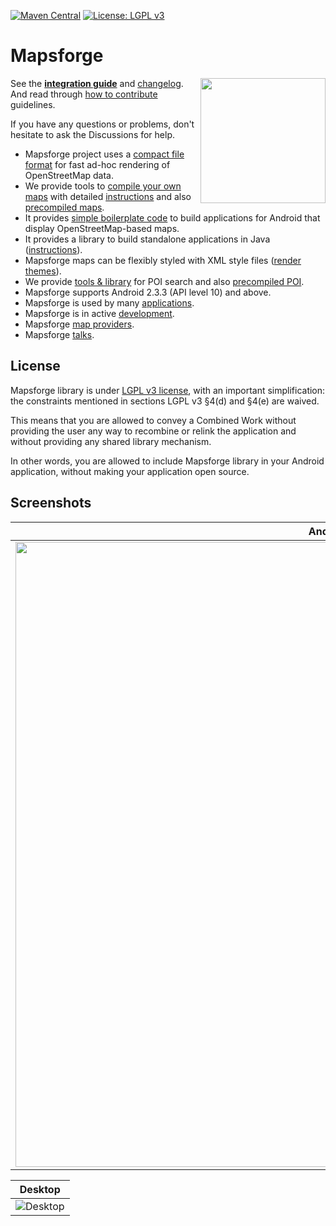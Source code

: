 [![Maven Central](https://img.shields.io/maven-central/v/org.mapsforge/mapsforge-core.svg)](https://search.maven.org/search?q=g:org.mapsforge)
[![License: LGPL v3](https://img.shields.io/badge/License-LGPL%20v3-blue.svg)](http://www.gnu.org/licenses/lgpl-3.0)

# Mapsforge

<img src="docs/logo/Mapsforge.svg" style="bottom:0;" width="200" align="right">

See the **[integration guide](docs/Integration.md)** and [changelog](docs/Changelog.md). And read through [how to contribute](docs/CONTRIBUTING.md) guidelines.

If you have any questions or problems, don't hesitate to ask the Discussions for help.

- Mapsforge project uses a [compact file format](docs/Specification-Binary-Map-File.md) for fast ad-hoc rendering of OpenStreetMap data.
- We provide tools to [compile your own maps](docs/Getting-Started-Map-Writer.md) with detailed [instructions](docs/MapCreation.md) and also [precompiled maps](https://download.mapsforge.org/).
- It provides [simple boilerplate code](mapsforge-samples-android/src/main/java/org/mapsforge/samples/android/GettingStarted.java) to build applications for Android that display OpenStreetMap-based maps.
- It provides a library to build standalone applications in Java ([instructions](docs/Desktop.md)).
- Mapsforge maps can be flexibly styled with XML style files ([render themes](docs/Rendertheme.md)).
- We provide [tools & library](docs/POI.md) for POI search and also [precompiled POI](https://download.mapsforge.org/).
- Mapsforge supports Android 2.3.3 (API level 10) and above.
- Mapsforge is used by many [applications](docs/Mapsforge-Applications.md).
- Mapsforge is in active [development](docs/Contributors.md). 
- Mapsforge [map providers](docs/Mapsforge-Maps.md).
- Mapsforge [talks](docs/Mapsforge-Talks.md).

## License

Mapsforge library is under [LGPL v3 license](http://www.gnu.org/licenses/lgpl-3.0), with an important simplification: the constraints mentioned in sections LGPL v3 §4(d) and §4(e) are waived.

This means that you are allowed to convey a Combined Work without providing the user any way to recombine or relink the application and without providing any shared library mechanism.

In other words, you are allowed to include Mapsforge library in your Android application, without making your application open source.

## Screenshots

| Android       |
| ------------- |
|<img src="docs/images/android.png" width="1000">|

| Desktop       |
| ------------- |
|![Desktop](docs/images/desktop.png)|
